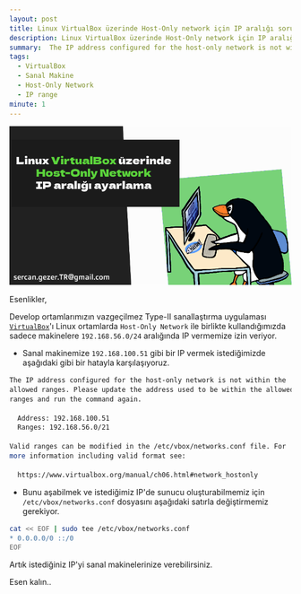 ```yaml
---
layout: post
title: Linux VirtualBox üzerinde Host-Only network için IP aralığı sorunu
description: Linux VirtualBox üzerinde Host-Only network için IP aralığı sorunu
summary:  The IP address configured for the host-only network is not within the allowed ranges
tags: 
  - VirtualBox
  - Sanal Makine
  - Host-Only Network
  - IP range
minute: 1
---
```




![](../images/2023/20231117-linux-virtualbox-host-only-network-ip-range-sorunu.png)

Esenlikler,

Develop ortamlarımızın vazgeçilmez Type-II sanallaştırma uygulaması [`VirtualBox`](https://www.virtualbox.org/)'ı Linux ortamlarda `Host-Only Network` ile birlikte kullandığımızda sadece makinelere `192.168.56.0/24` aralığında IP vermemize izin veriyor.

* Sanal makinemize `192.168.100.51` gibi bir IP vermek istediğimizde aşağıdaki gibi bir hatayla karşılaşıyoruz.

```bash
The IP address configured for the host-only network is not within the
allowed ranges. Please update the address used to be within the allowed
ranges and run the command again.

  Address: 192.168.100.51
  Ranges: 192.168.56.0/21

Valid ranges can be modified in the /etc/vbox/networks.conf file. For
more information including valid format see:

  https://www.virtualbox.org/manual/ch06.html#network_hostonly

```

* Bunu aşabilmek ve istediğimiz IP'de sunucu oluşturabilmemiz için `/etc/vbox/networks.conf` dosyasını aşağıdaki satırla değiştirmemiz gerekiyor.

```bash
cat << EOF | sudo tee /etc/vbox/networks.conf
* 0.0.0.0/0 ::/0
EOF
```

Artık istediğiniz IP'yi sanal makinelerinize verebilirsiniz.

Esen kalın..
